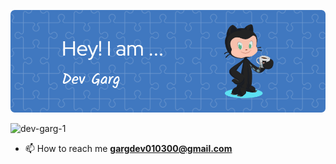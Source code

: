 ![logo](https://github.com/Dev-Garg-1/Dev-Garg-1/blob/main/github-header-image.png)

<p align="left"> <img src="https://komarev.com/ghpvc/?username=dev-garg-1&label=Profile%20views&color=0e75b6&style=flat" alt="dev-garg-1" /> </p>

- 📫 How to reach me **gargdev010300@gmail.com**
